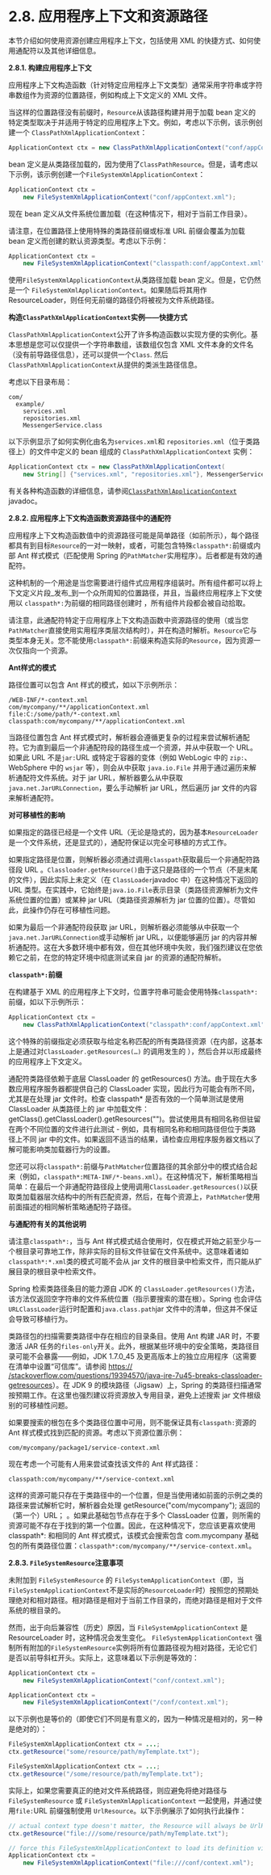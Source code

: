 # 2.8. 应用程序上下文和资源路径

本节介绍如何使用资源创建应用程序上下文，包括使用 XML 的快捷方式、如何使用通配符以及其他详细信息。

**2.8.1. 构建应用程序上下文**

应用程序上下文构造函数（针对特定应用程序上下文类型）通常采用字符串或字符串数组作为资源的位置路径，例如构成上下文定义的 XML 文件。

当这样的位置路径没有前缀时，`Resource`从该路径构建并用于加载 bean 定义的特定类型取决于并适用于特定的应用程序上下文。例如，考虑以下示例，该示例创建一个 `ClassPathXmlApplicationContext`：

```java
ApplicationContext ctx = new ClassPathXmlApplicationContext("conf/appContext.xml");
```

bean 定义是从类路径加载的，因为使用了`ClassPathResource`。但是，请考虑以下示例，该示例创建一个`FileSystemXmlApplicationContext`：

```java
ApplicationContext ctx =
    new FileSystemXmlApplicationContext("conf/appContext.xml");
```

现在 bean 定义从文件系统位置加载（在这种情况下，相对于当前工作目录）。

请注意，在位置路径上使用特殊的类路径前缀或标准 URL 前缀会覆盖为加载 bean 定义而创建的默认资源类型。考虑以下示例：

```java
ApplicationContext ctx =
    new FileSystemXmlApplicationContext("classpath:conf/appContext.xml");
```

使用`FileSystemXmlApplicationContext`从类路径加载 bean 定义。但是，它仍然是一个 `FileSystemXmlApplicationContext`。如果随后将其用作 ResourceLoader，则任何无前缀的路径仍将被视为文件系统路径。

**构造`ClassPathXmlApplicationContext`实例——快捷方式**

`ClassPathXmlApplicationContext`公开了许多构造函数以实现方便的实例化。基本思想是您可以仅提供一个字符串数组，该数组仅包含 XML 文件本身的文件名（没有前导路径信息），还可以提供一个`Class`. 然后`ClassPathXmlApplicationContext`从提供的类派生路径信息。

考虑以下目录布局：

```
com/
  example/
    services.xml
    repositories.xml
    MessengerService.class
```

以下示例显示了如何实例化由名为`services.xml`和 `repositories.xml`（位于类路径上）的文件中定义的 bean 组成的 `ClassPathXmlApplicationContext` 实例：

```java
ApplicationContext ctx = new ClassPathXmlApplicationContext(
    new String[] {"services.xml", "repositories.xml"}, MessengerService.class);
```

有关各种构造函数的详细信息，请参阅[`ClassPathXmlApplicationContext`](https://docs.spring.io/spring-framework/docs/5.3.22/javadoc-api/org/springframework/context/support/ClassPathXmlApplicationContext.html) javadoc。

**2.8.2. 应用程序上下文构造函数资源路径中的通配符**

应用程序上下文构造函数值中的资源路径可能是简单路径（如前所示），每个路径都具有到目标`Resource`的一对一映射，或者，可能包含特殊`classpath*:`前缀或内部 Ant 样式模式（匹配使用 Spring 的`PathMatcher`实用程序）。后者都是有效的通配符。

这种机制的一个用途是当您需要进行组件式应用程序组装时。所有组件都可以将上下文定义片段_发布_到一个众所周知的位置路径，并且，当最终应用程序上下文使用以 `classpath*:`为前缀的相同路径创建时 ，所有组件片段都会被自动拾取。

请注意，此通配符特定于应用程序上下文构造函数中资源路径的使用（或当您`PathMatcher`直接使用实用程序类层次结构时），并在构造时解析。`Resource`它与类型本身无关。您不能使用`classpath*:`前缀来构造实际的`Resource`，因为资源一次仅指向一个资源。

**Ant样式的模式**

路径位置可以包含 Ant 样式的模式，如以下示例所示：

```
/WEB-INF/*-context.xml
com/mycompany/**/applicationContext.xml
file:C:/some/path/*-context.xml
classpath:com/mycompany/**/applicationContext.xml
```

当路径位置包含 Ant 样式模式时，解析器会遵循更复杂的过程来尝试解析通配符。它为直到最后一个非通配符段的路径生成一个资源，并从中获取一个 URL。如果此 URL 不是`jar:`URL 或特定于容器的变体（例如 WebLogic 中的 `zip:`、WebSphere 中的 `wsjar` 等），则会从中获取 `java.io.File` 并用于通过遍历来解析通配符文件系统。对于 jar URL，解析器要么从中获取 `java.net.JarURLConnection`，要么手动解析 jar URL，然后遍历 jar 文件的内容来解析通配符。

**对可移植性的影响**

如果指定的路径已经是一个文件 URL（无论是隐式的，因为基本`ResourceLoader`是一个文件系统，还是显式的），通配符保证以完全可移植的方式工作。

如果指定路径是位置，则解析器必须通过调用`classpath`获取最后一个非通配符路径段 URL 。`Classloader.getResource()`由于这只是路径的一个节点（不是末尾的文件），因此实际上未定义（在 `ClassLoader`javadoc 中）在这种情况下返回的 URL 类型。在实践中，它始终是`java.io.File`表示目录（类路径资源解析为文件系统位置的位置）或某种 jar URL（类路径资源解析为 jar 位置的位置）。尽管如此，此操作仍存在可移植性问题。

如果为最后一个非通配符段获取 jar URL，则解析器必须能够从中获取一个`java.net.JarURLConnection`或手动解析 jar URL，以便能够遍历 jar 的内容并解析通配符。这在大多数环境中都有效，但在其他环境中失败，我们强烈建议在您依赖它之前，在您的特定环境中彻底测试来自 jar 的资源的通配符解析。

**`classpath*:`前缀**

在构建基于 XML 的应用程序上下文时，位置字符串可能会使用特殊`classpath*:`前缀，如以下示例所示：

```java
ApplicationContext ctx =
    new ClassPathXmlApplicationContext("classpath*:conf/appContext.xml");
```

这个特殊的前缀指定必须获取与给定名称匹配的所有类路径资源（在内部，这基本上是通过对`ClassLoader.getResources(…)` 的调用发生的 ），然后合并以形成最终的应用程序上下文定义。

通配符类路径依赖于底层 ClassLoader 的 getResources() 方法。由于现在大多数应用程序服务器都提供自己的 ClassLoader 实现，因此行为可能会有所不同，尤其是在处理 jar 文件时。检查 classpath\* 是否有效的一个简单测试是使用 ClassLoader 从类路径上的 jar 中加载文件： getClass().getClassLoader().getResources("")。尝试使用具有相同名称但驻留在两个不同位置的文件进行此测试 - 例如，具有相同名称和相同路径但位于类路径上不同 jar 中的文件。如果返回不适当的结果，请检查应用程序服务器文档以了解可能影响类加载器行为的设置。

您还可以将`classpath*:`前缀与`PathMatcher`位置路径的其余部分中的模式结合起来（例如，`classpath*:META-INF/*-beans.xml`）。在这种情况下，解析策略相当简单：在最后一个非通配符路径段上使用调用`ClassLoader.getResources()`以获取类加载器层次结构中的所有匹配资源，然后，在每个资源上，`PathMatcher`使用前面描述的相同解析策略通配符子路径。

**与通配符有关的其他说明**

请注意`classpath*:`，当与 Ant 样式模式结合使用时，仅在模式开始之前至少与一个根目录可靠地工作，除非实际的目标文件驻留在文件系统中。这意味着诸如`classpath*:*.xml`类的模式可能不会从 jar 文件的根目录中检索文件，而只能从扩展目录的根目录中检索文件。

Spring 检索类路径条目的能力源自 JDK 的 `ClassLoader.getResources()`方法，该方法仅返回空字符串的文件系统位置（指示要搜索的潜在根）。Spring 也会评估 `URLClassLoader`运行时配置和`java.class.path`jar 文件中的清单，但这并不保证会导致可移植行为。

类路径包的扫描需要类路径中存在相应的目录条目。使用 Ant 构建 JAR 时，不要激活 JAR 任务的`files-only`开关。此外，根据某些环境中的安全策略，类路径目录可能不会暴露——例如，JDK 1.7.0\_45 及更高版本上的独立应用程序（这需要在清单中设置“可信库”。请参阅 [https:// /stackoverflow.com/questions/19394570/java-jre-7u45-breaks-classloader-getresources](https://stackoverflow.com/questions/19394570/java-jre-7u45-breaks-classloader-getresources)）。在 JDK 9 的模块路径（Jigsaw）上，Spring 的类路径扫描通常按预期工作。在这里也强烈建议将资源放入专用目录，避免上述搜索 jar 文件根级别的可移植性问题。

如果要搜索的根包在多个类路径位置中可用，则不能保证具有`classpath:`资源的 Ant 样式模式找到匹配的资源。考虑以下资源位置示例：

```
com/mycompany/package1/service-context.xml
```

现在考虑一个可能有人用来尝试查找该文件的 Ant 样式路径：

```
classpath:com/mycompany/**/service-context.xml
```

这样的资源可能只存在于类路径中的一个位置，但是当使用诸如前面的示例之类的路径来尝试解析它时，解析器会处理 getResource("com/mycompany"); 返回的（第一个）URL； 。如果此基础包节点存在于多个 ClassLoader 位置，则所需的资源可能不存在于找到的第一个位置。因此，在这种情况下，您应该更喜欢使用 classpath\*: 和相同的 Ant 样式模式，该模式会搜索包含 com.mycompany 基础包的所有类路径位置：`classpath*:com/mycompany/**/service-context.xml`。

**2.8.3. `FileSystemResource`注意事项**

未附加到 `FileSystemResource` 的 `FileSystemApplicationContext`（即，当 `FileSystemApplicationContext`不是实际的`ResourceLoader`时）按照您的预期处理绝对和相对路径。相对路径是相对于当前工作目录的，而绝对路径是相对于文件系统的根目录的。

然而，出于向后兼容性（历史）原因，当 `FileSystemApplicationContext` 是 ResourceLoader 时，这种情况会发生变化。 `FileSystemApplicationContext` 强制所有附加的`FileSystemResource`实例将所有位置路径视为相对路径，无论它们是否以前导斜杠开头。实际上，这意味着以下示例是等效的：

```java
ApplicationContext ctx =
    new FileSystemXmlApplicationContext("conf/context.xml");
```

```java
ApplicationContext ctx =
    new FileSystemXmlApplicationContext("/conf/context.xml");
```

以下示例也是等价的（即使它们不同是有意义的，因为一种情况是相对的，另一种是绝对的）：

```java
FileSystemXmlApplicationContext ctx = ...;
ctx.getResource("some/resource/path/myTemplate.txt");
```

```java
FileSystemXmlApplicationContext ctx = ...;
ctx.getResource("/some/resource/path/myTemplate.txt");
```

实际上，如果您需要真正的绝对文件系统路径，则应避免将绝对路径与 `FileSystemResource` 或 `FileSystemXmlApplicationContext` 一起使用，并通过使用`file:`URL 前缀强制使用 `UrlResource`。以下示例展示了如何执行此操作：

```java
// actual context type doesn't matter, the Resource will always be UrlResource
ctx.getResource("file:///some/resource/path/myTemplate.txt");
```

```java
// force this FileSystemXmlApplicationContext to load its definition via a UrlResource
ApplicationContext ctx =
    new FileSystemXmlApplicationContext("file:///conf/context.xml");
```
